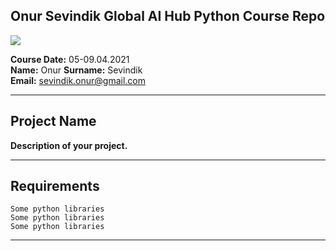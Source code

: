 ## Onur Sevindik **Global AI Hub** Python Course Repo

![](img/newlogo.png)

**Course Date:** 05-09.04.2021  
**Name:** Onur
**Surname:** Sevindik  
**Email:** sevindik.onur@gmail.com  

---

## Project Name
**Description of your project.**

---

## Requirements
```
Some python libraries
Some python libraries
Some python libraries
```
---
